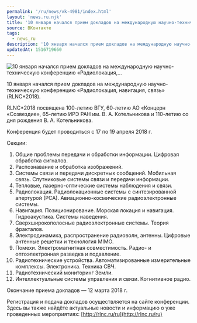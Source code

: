 ```yaml
---
permalink: '/ru/news/vk-4981/index.html'
layout: 'news.ru.njk'
title: '10 января начался прием докладов на международную научно-техническую конференцию «Радиолокация,…'
source: ВКонтакте
tags:
  - news_ru
description: '10 января начался прием докладов на международную научно-техническую конференцию «Радиолокация,…'
updatedAt: 1516719660
---
```

![10 января начался прием докладов на международную научно-техническую конференцию «Радиолокация,…](https://sun9-68.userapi.com/impf/oLeqpSM31rRtMaJEfQPC0vBiLlVRulLPnJW5IA/5N8qfCrX9J4.jpg?size=1280x697&quality=96&sign=fe9bd47bf2d93a32cdb842ecbb705405&c_uniq_tag=Towl8nSfxglLK1KTUIUodgwsMu-8hmBCLhlm3KXQw4o&type=album)

10 января начался прием докладов на международную научно-техническую конференцию «Радиолокация, навигация, связь» (RLNC*2018).

RLNC*2018 посвящена 100-летию ВГУ, 60-летию АО «Концерн «Созвездие», 65-летию ИРЭ РАН им. В. А. Котельникова и 110-летию со дня рождения В. А. Котельникова.

Конференция будет проводиться с 17 по 19 апреля 2018 г.

Секции:
1. Общие проблемы передачи и обработки информации. Цифровая обработка сигналов.
2. Распознавание и обработка изображений.
3. Системы связи и передачи дискретных сообщений. Мобильная связь. Спутниковые системы связи и передачи информации.
4. Тепловые, лазерно-оптические системы наблюдения и связи.
5. Радиолокация. Радиолокационные системы с синтезированной апертурой (РСА). Авиационно-космические радиоэлектронные системы.
6. Навигация. Позиционирование. Морская локация и навигация. Гидроакустика. Системы наведения.
7. Сверхширокополосные радиоэлектронные системы. Теория фракталов.
8. Электродинамика, распространение радиоволн, антенны. Цифровые антенные решетки и технология MIMO.
9. Помехи. Электромагнитная совместимость. Радио- и оптоэлектронная разведка и подавление.
10. Радиотехнические устройства. Автоматизированные измерительные комплексы. Электроника. Техника СВЧ.
11. Радиотехнический мониторинг Земли.
12. Интеллектуальные системы управления и связи. Когнитивное радио.

Окончание приема докладов — 12 марта 2018 г.

Регистрация и подача докладов осуществляется на сайте конференции. Здесь вы также найдёте актуальные новости и информацию о уже проведенных мероприятиях: [http://rlnc.ru/ru](http://rlnc.ru/ru)
